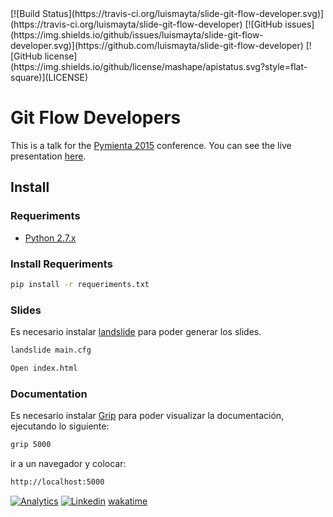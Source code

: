 <span class="badges">
[![Build Status](https://travis-ci.org/luismayta/slide-git-flow-developer.svg)](https://travis-ci.org/luismayta/slide-git-flow-developer)
[![GitHub issues](https://img.shields.io/github/issues/luismayta/slide-git-flow-developer.svg)](https://github.com/luismayta/slide-git-flow-developer)
[![GitHub license](https://img.shields.io/github/license/mashape/apistatus.svg?style=flat-square)](LICENSE)
</span>

# Git Flow Developers

This is a talk for the [Pymienta 2015](http://pimientadigital.com) conference.
You can see the live presentation [here](http://luismayta.github.io/slide-git-flow-developer).

## Install

### Requeriments

* [Python 2.7.x](http://python.org/download/)

### Install Requeriments

```bash
pip install -r requeriments.txt
```

### Slides

Es necesario instalar [landslide](https://github.com/adamzap/landslide) para poder generar los slides.

```bash
landslide main.cfg
```

```bash
Open index.html
```

### Documentation

Es necesario instalar [Grip](https://github.com/joeyespo/grip) para poder visualizar la documentación, ejecutando lo siguiente:

```bash
grip 5000
```

ir a un navegador y colocar:

```bash
http://localhost:5000
```

<span class="badges">

[![Analytics](https://ga-beacon.appspot.com/UA-65019326-1/slide-git-flow-developer/readme)](https://github.com/luismayta/slide-git-flow-developer)
[![Linkedin](http://www.linkedin.com/img/webpromo/btn_liprofile_blue_80x15.png)][link-linkedin-luismayta]
[wakatime][link-wakatime-luismayta]

</span>

<!-- links -->
[link-wakatime-luismayta]: https://wakatime.com/@luismayta
[link-linkedin-luismayta]: http://pe.linkedin.com/in/luismayta
